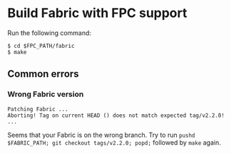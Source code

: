 <!---
Licensed under Creative Commons Attribution 4.0 International License
https://creativecommons.org/licenses/by/4.0/
--->

# Build Fabric with FPC support

Run the following command:

    $ cd $FPC_PATH/fabric
    $ make

## Common errors

### Wrong Fabric version
```
Patching Fabric ...
Aborting! Tag on current HEAD () does not match expected tag/v2.2.0!
...
```

Seems that your Fabric is on the wrong branch.
Try to run `pushd $FABRIC_PATH; git checkout tags/v2.2.0; popd;` followed by `make` again.
